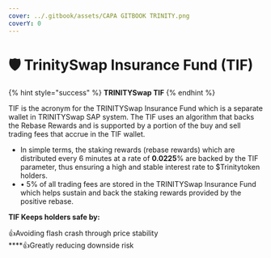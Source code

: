 ```yaml
---
cover: ../.gitbook/assets/CAPA GITBOOK TRINITY.png
coverY: 0
---
```


# 🛡 TrinitySwap Insurance Fund (TIF)

{% hint style="success" %}
**TRINITYSwap TIF**
{% endhint %}

TIF is the acronym for the TRINITYSwap Insurance Fund which is a separate wallet in TRINITYSwap SAP system. The TIF uses an algorithm that backs the Rebase Rewards and is supported by a portion of the buy and sell trading fees that accrue in the TIF wallet.

* In simple terms, the staking rewards (rebase rewards) which are distributed every 6 minutes at a rate of **0.0225**% are backed by the TIF parameter, thus ensuring a high and stable interest rate to $Trinitytoken holders.
* • 5% of all trading fees are stored in the TRINITYSwap Insurance Fund which helps sustain and back the staking rewards provided by the positive rebase.

**TIF Keeps holders safe by:**

:thumbsup:Avoiding flash crash through price stability\
****:thumbsup:Greatly reducing downside risk
